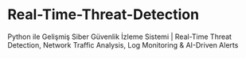 # Real-Time-Threat-Detection
Python ile Gelişmiş Siber Güvenlik İzleme Sistemi | Real-Time Threat Detection, Network Traffic Analysis, Log Monitoring &amp; AI-Driven Alerts
